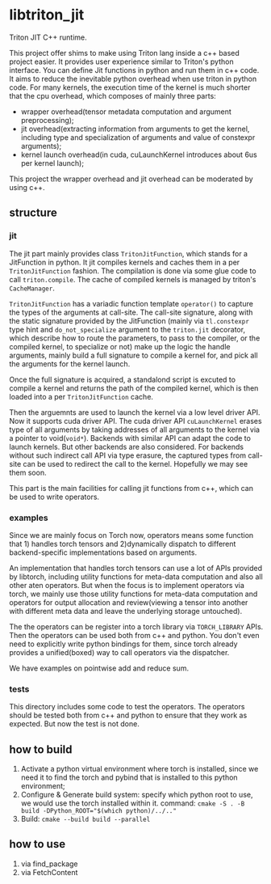 # libtriton_jit
Triton JIT C++ runtime.

This project offer shims to make using Triton lang inside a c++ based project easier. It provides user experience similar to Triton's python interface. You can define Jit functions in python and run them in c++ code. It aims to reduce the inevitable python overhead when use triton in python code. For many kernels, the execution time of the kernel is much shorter that the cpu overhead, which composes of mainly three parts:

- wrapper overhead(tensor metadata computation and argument preprocessing);
- jit overhead(extracting information from arguments to get the kernel, including type and specialization of arguments and value of constexpr arguments);
- kernel launch overhead(in cuda, cuLaunchKernel introduces about 6us per kernel launch);

This project the wrapper overhead and jit overhead can be moderated by using c++.


## structure

### jit

The jit part mainly provides class `TritonJitFunction`, which stands for a JitFunction in python. It jit compiles kernels and caches them in a per `TritonJitFunction` fashion. The compilation is done via some glue code to call `triton.compile`. The cache of compiled kernels is managed by triton's `CacheManager`.

`TritonJitFunction` has a variadic function template `operator()` to capture the types of the arguments at call-site. The call-site signature, along with the static signature provided by the JitFunction (mainly via `tl.constexpr` type hint and `do_not_specialize` argument to the `triton.jit` decorator, which describe how to route the parameters, to pass to the compiler, or the compiled kernel, to specialize or not) make up the logic the handle arguments, mainly build a full signature to compile a kernel for, and pick all the arguments for the kernel launch.

Once the full signature is acquired, a standalond script is excuted to compile a kernel and returns the path of the compiled kernel, which is then loaded into a per `TritonJitFunction` cache.

Then the arguemnts are used to launch the kernel via a low level driver API. Now it supports cuda driver API. The cuda driver API `cuLaunchKernel` erases type of all arguments by taking addresses of all arguments to the kernel via a pointer to void(`void*`). Backends with similar API can adapt the code to launch kernels. But other backends are also considered. For backends without such indirect call API via type erasure, the captured types from call-site can be used to redirect the call to the kernel. Hopefully we may see them soon.

This part is the main facilities for calling jit functions from c++, which can be used to write operators.

### examples

Since we are mainly focus on Torch now, operators means some function that 1) handles torch tensors and 2)dynamically dispatch to different backend-specific implementations based on arguments.

An implementation that handles torch tensors can use a lot of APIs provided by libtorch, including utility functions for meta-data computation and also all other aten operators. But when the focus is to implement operators via torch, we mainly use those utility functions for meta-data computation and operators for output allocation and review(viewing a tensor into another with different meta data and leave the underlying storage untouched).

The the operators can be register into a torch library via `TORCH_LIBRARY` APIs. Then the operators can be used both from c++ and python. You don't even need to explicitly write python bindings for them, since torch already provides a unified(boxed) way to call operators via the dispatcher.

We have examples on pointwise add and reduce sum.

### tests

This directory includes some code to test the operators. The operators should be tested both from c++ and python to ensure that they work as expected. But now the test is not done.

## how to build

1. Activate a python virtual environment where torch is installed, since we need it to find the torch and pybind that is installed to this python environment;
2. Configure & Generate build system: specify which python root to use, we would use the torch installed within it.
  command: `cmake -S . -B build -DPython_ROOT="$(which python)/../.."`
3. Build: `cmake --build build --parallel`

## how to use

1. via find_package
2. via FetchContent
